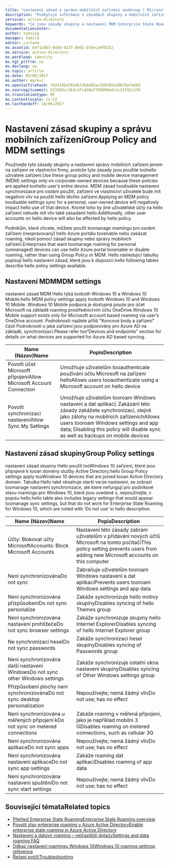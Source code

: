```yaml
---
title: "nastavení zásad a správu mobilních zařízení aaaGroup | Microsoft Docs"
description: "Poskytuje informace o zásadách skupiny a mobilních zařízení nastavení správy (MDM), které se mají použít na zařízeních vlastněných společností. Tyto zásady jsou použité toohello uživatele zařízení."
services: active-directory
keywords: "Co jsou zásady skupiny a nastavení MDM Enterprise State Roaming, Enterprise State Roaming, cloudu systému windows"
documentationcenter: 
author: tanning
manager: femila
editor: curtand
ms.assetid: 6471a9b3-8dd4-4237-89d1-bfbeca9f8252
ms.service: active-directory
ms.workload: identity
ms.tgt_pltfrm: na
ms.devlang: na
ms.topic: article
ms.date: 03/08/2017
ms.author: markvi
ms.openlocfilehash: 762419b47014b1fb4d92ac528785e20078afe689
ms.sourcegitcommit: 523283cc1b3c37c428e77850964dc1c33742c5f0
ms.translationtype: MT
ms.contentlocale: cs-CZ
ms.lasthandoff: 10/06/2017
---
```

# <a name="group-policy-and-mdm-settings"></a><span data-ttu-id="5ca7d-105">Nastavení zásad skupiny a správu mobilních zařízení</span><span class="sxs-lookup"><span data-stu-id="5ca7d-105">Group Policy and MDM settings</span></span>
<span data-ttu-id="5ca7d-106">Používejte tyto zásady skupiny a nastavení správy mobilních zařízení jenom na zařízení ve vlastnictví firmy, protože tyto zásady jsou použité toohello uživatele zařízení.</span><span class="sxs-lookup"><span data-stu-id="5ca7d-106">Use these group policy and mobile device management (MDM) settings only on corporate-owned devices because these policies are applied toohello user’s entire device.</span></span> <span data-ttu-id="5ca7d-107">MDM zásad toodisable nastavení synchronizace pro osobní použití, zařízení ve vlastnictví uživatele bude mít negativní vliv na použití hello těchto zařízení.</span><span class="sxs-lookup"><span data-stu-id="5ca7d-107">Applying an MDM policy toodisable settings sync for a personal, user-owned device will negatively impact hello use of that device.</span></span> <span data-ttu-id="5ca7d-108">Kromě toho by jiné uživatelské účty na hello zařízení nebude mít vliv také zásadami hello.</span><span class="sxs-lookup"><span data-stu-id="5ca7d-108">Additionally, other user accounts on hello device will also be affected by hello policy.</span></span>

<span data-ttu-id="5ca7d-109">Podnikům, které chcete, můžete použít toomanage roamingu pro osobní zařízení (nespravovaný) hello Azure portálu tooenable nebo zakázat roaming, nikoli pomocí zásad skupiny nebo správy mobilních zařízení.</span><span class="sxs-lookup"><span data-stu-id="5ca7d-109">Enterprises that want toomanage roaming for personal (unmanaged) devices can use hello Azure portal tooenable or disable roaming, rather than using Group Policy or MDM.</span></span>
<span data-ttu-id="5ca7d-110">Hello následující tabulky popisují hello nastavení zásad, které jsou k dispozici.</span><span class="sxs-lookup"><span data-stu-id="5ca7d-110">hello following tables describe hello policy settings available.</span></span>

## <a name="mdm-settings"></a><span data-ttu-id="5ca7d-111">Nastavení MDM</span><span class="sxs-lookup"><span data-stu-id="5ca7d-111">MDM settings</span></span>
<span data-ttu-id="5ca7d-112">nastavení zásad MDM Hello týká tooboth Windows 10 a Windows 10 Mobile.</span><span class="sxs-lookup"><span data-stu-id="5ca7d-112">hello MDM policy settings apply tooboth Windows 10 and Windows 10 Mobile.</span></span>  <span data-ttu-id="5ca7d-113">Windows 10 Mobile podpora je dostupná pouze pro účet Microsoft na základě roaming prostřednictvím účtu OneDrive.</span><span class="sxs-lookup"><span data-stu-id="5ca7d-113">Windows 10 Mobile support exists only for Microsoft account based roaming via user’s OneDrive account.</span></span>  <span data-ttu-id="5ca7d-114">Podrobnosti najdete příliš "Koncové body a zařízení" části Podrobnosti o jaká zařízení jsou podporovány pro Azure AD na základě, synchronizaci.</span><span class="sxs-lookup"><span data-stu-id="5ca7d-114">Please refer too“Devices and endpoints” section for details on what devices are supported for Azure AD based syncing.</span></span>

| <span data-ttu-id="5ca7d-115">Name (Název)</span><span class="sxs-lookup"><span data-stu-id="5ca7d-115">Name</span></span> | <span data-ttu-id="5ca7d-116">Popis</span><span class="sxs-lookup"><span data-stu-id="5ca7d-116">Description</span></span> |
| --- | --- |
| <span data-ttu-id="5ca7d-117">Povolit účet Microsoft připojení</span><span class="sxs-lookup"><span data-stu-id="5ca7d-117">Allow Microsoft Account Connection</span></span> |<span data-ttu-id="5ca7d-118">Umožňuje uživatelům tooauthenticate používání účtu Microsoft na zařízení hello</span><span class="sxs-lookup"><span data-stu-id="5ca7d-118">Allows users tooauthenticate using a Microsoft account on hello device</span></span> |
| <span data-ttu-id="5ca7d-119">Povolit synchronizaci nastavení</span><span class="sxs-lookup"><span data-stu-id="5ca7d-119">Allow Sync My Settings</span></span> |<span data-ttu-id="5ca7d-120">Umožňuje uživatelům tooroam Windows nastavení a dat aplikací; Zakázání této zásady zakážete synchronizaci, stejně jako zálohy na mobilních zařízeních</span><span class="sxs-lookup"><span data-stu-id="5ca7d-120">Allows users tooroam Windows settings and app data; Disabling this policy will disable sync as well as backups on mobile devices</span></span> |

## <a name="group-policy-settings"></a><span data-ttu-id="5ca7d-121">Nastavení zásad skupiny</span><span class="sxs-lookup"><span data-stu-id="5ca7d-121">Group Policy settings</span></span>
<span data-ttu-id="5ca7d-122">nastavení zásad skupiny Hello použít tooWindows 10 zařízení, které jsou připojené k tooan domény služby Active Directory.</span><span class="sxs-lookup"><span data-stu-id="5ca7d-122">hello Group Policy settings apply tooWindows 10 devices that are joined tooan Active Directory domain.</span></span> <span data-ttu-id="5ca7d-123">Tabulka Hello také obsahuje starší verze nastavení, se zobrazí toomanage nastavení synchronizace, ale které nefungují pro podnikové stavu roamingu pro Windows 10, které jsou uvedené s, nepoužívejte, v popisu hello.</span><span class="sxs-lookup"><span data-stu-id="5ca7d-123">hello table also includes legacy settings that would appear toomanage sync settings, but that do not work for Enterprise State Roaming for Windows 10, which are noted with ‘Do not use’ in hello description.</span></span>

| <span data-ttu-id="5ca7d-124">Name (Název)</span><span class="sxs-lookup"><span data-stu-id="5ca7d-124">Name</span></span> | <span data-ttu-id="5ca7d-125">Popis</span><span class="sxs-lookup"><span data-stu-id="5ca7d-125">Description</span></span> |
| --- | --- |
| <span data-ttu-id="5ca7d-126">Účty: Blokovat účty Microsoft</span><span class="sxs-lookup"><span data-stu-id="5ca7d-126">Accounts: Block Microsoft Accounts</span></span> |<span data-ttu-id="5ca7d-127">Nastavení této zásady zabrání uživatelům v přidávání nových účtů Microsoft na tomto počítači</span><span class="sxs-lookup"><span data-stu-id="5ca7d-127">This policy setting prevents users from adding new Microsoft accounts on this computer</span></span> |
| <span data-ttu-id="5ca7d-128">Není synchronizována</span><span class="sxs-lookup"><span data-stu-id="5ca7d-128">Do not sync</span></span> |<span data-ttu-id="5ca7d-129">Zabraňuje uživatelům tooroam Windows nastavení a dat aplikací</span><span class="sxs-lookup"><span data-stu-id="5ca7d-129">Prevents users tooroam Windows settings and app data</span></span> |
| <span data-ttu-id="5ca7d-130">Není synchronizována přizpůsobení</span><span class="sxs-lookup"><span data-stu-id="5ca7d-130">Do not sync personalize</span></span> |<span data-ttu-id="5ca7d-131">Zakáže synchronizuje hello motivy skupiny</span><span class="sxs-lookup"><span data-stu-id="5ca7d-131">Disables syncing of hello Themes group</span></span> |
| <span data-ttu-id="5ca7d-132">Není synchronizována nastavení prohlížeče</span><span class="sxs-lookup"><span data-stu-id="5ca7d-132">Do not sync browser settings</span></span> |<span data-ttu-id="5ca7d-133">Zakáže synchronizuje skupiny hello Internet Explorer</span><span class="sxs-lookup"><span data-stu-id="5ca7d-133">Disables syncing of hello Internet Explorer group</span></span> |
| <span data-ttu-id="5ca7d-134">Ne synchronizaci hesel</span><span class="sxs-lookup"><span data-stu-id="5ca7d-134">Do not sync passwords</span></span> |<span data-ttu-id="5ca7d-135">Zakáže synchronizaci hesel skupiny</span><span class="sxs-lookup"><span data-stu-id="5ca7d-135">Disables syncing of Passwords group</span></span> |
| <span data-ttu-id="5ca7d-136">Není synchronizována další nastavení Windows</span><span class="sxs-lookup"><span data-stu-id="5ca7d-136">Do not sync other Windows settings</span></span> |<span data-ttu-id="5ca7d-137">Zakáže synchronizuje ostatní okna nastavení skupiny</span><span class="sxs-lookup"><span data-stu-id="5ca7d-137">Disables syncing of Other Windows settings group</span></span> |
| <span data-ttu-id="5ca7d-138">Přizpůsobení plochy není synchronizována</span><span class="sxs-lookup"><span data-stu-id="5ca7d-138">Do not sync desktop personalization</span></span> |<span data-ttu-id="5ca7d-139">Nepoužívejte; nemá žádný vliv</span><span class="sxs-lookup"><span data-stu-id="5ca7d-139">Do not use; has no effect</span></span> |
| <span data-ttu-id="5ca7d-140">Není synchronizována u měřených připojení k</span><span class="sxs-lookup"><span data-stu-id="5ca7d-140">Do not sync on metered connections</span></span> |<span data-ttu-id="5ca7d-141">Zakáže roaming v měřená připojení, jako je například mobilní 3 G</span><span class="sxs-lookup"><span data-stu-id="5ca7d-141">Disables roaming on metered connections, such as cellular 3G</span></span> |
| <span data-ttu-id="5ca7d-142">Není synchronizována aplikace</span><span class="sxs-lookup"><span data-stu-id="5ca7d-142">Do not sync apps</span></span> |<span data-ttu-id="5ca7d-143">Nepoužívejte; nemá žádný vliv</span><span class="sxs-lookup"><span data-stu-id="5ca7d-143">Do not use; has no effect</span></span> |
| <span data-ttu-id="5ca7d-144">Není synchronizována nastavení aplikace</span><span class="sxs-lookup"><span data-stu-id="5ca7d-144">Do not sync app settings</span></span> |<span data-ttu-id="5ca7d-145">Zakáže roaming dat aplikací</span><span class="sxs-lookup"><span data-stu-id="5ca7d-145">Disables roaming of app data</span></span> |
| <span data-ttu-id="5ca7d-146">Není synchronizována nastavení spuštění</span><span class="sxs-lookup"><span data-stu-id="5ca7d-146">Do not sync start settings</span></span> |<span data-ttu-id="5ca7d-147">Nepoužívejte; nemá žádný vliv</span><span class="sxs-lookup"><span data-stu-id="5ca7d-147">Do not use; has no effect</span></span> |

## <a name="related-topics"></a><span data-ttu-id="5ca7d-148">Související témata</span><span class="sxs-lookup"><span data-stu-id="5ca7d-148">Related topics</span></span>
* [<span data-ttu-id="5ca7d-149">Přehled Enterprise State Roaming</span><span class="sxs-lookup"><span data-stu-id="5ca7d-149">Enterprise State Roaming overview</span></span>](active-directory-windows-enterprise-state-roaming-overview.md)
* [<span data-ttu-id="5ca7d-150">Povolit stav enterprise roaming v Azure Active Directory</span><span class="sxs-lookup"><span data-stu-id="5ca7d-150">Enable enterprise state roaming in Azure Active Directory</span></span>](active-directory-windows-enterprise-state-roaming-enable.md)
* [<span data-ttu-id="5ca7d-151">Nastavení a datový roaming – nejčastější dotazy</span><span class="sxs-lookup"><span data-stu-id="5ca7d-151">Settings and data roaming FAQ</span></span>](active-directory-windows-enterprise-state-roaming-faqs.md)
* [<span data-ttu-id="5ca7d-152">Odkaz nastavení roamingu Windows 10</span><span class="sxs-lookup"><span data-stu-id="5ca7d-152">Windows 10 roaming settings reference</span></span>](active-directory-windows-enterprise-state-roaming-windows-settings-reference.md)
* [<span data-ttu-id="5ca7d-153">Řešení potíží</span><span class="sxs-lookup"><span data-stu-id="5ca7d-153">Troubleshooting</span></span>](active-directory-windows-enterprise-state-roaming-troubleshooting.md)

